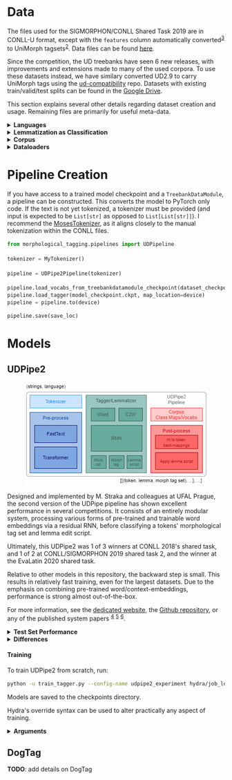 # Data

The files used for the SIGMORPHON/CONLL Shared Task 2019 are in CONLL-U format, except with the `features` column automatically converted<sup>[3](#udconversion)</sup> to UniMorph tagsets<sup>[2](#unimorphschema)</sup>. Data files can be found [here](https://github.com/sigmorphon/2019).

Since the competition, the UD treebanks have seen 6 new releases, with improvements and extensions made to many of the used corpora. To use these datasets instead, we have similary converted UD2.9 to carry UniMorph tags using the [ud-compatibility](https://github.com/unimorph/ud-compatibility) repo. Datasets with existing train/valid/test splits can be found in the [Google Drive](https://drive.google.com/file/d/1lSYGYB-4b5dztlg1iilccctI1KAxVV_e/view?usp=sharing).

This section explains several other details regarding dataset creation and usage. Remaining files are primarily for useful meta-data.

<details>
<summary><b>Languages</b></summary>
<p style="margin-left: 40px">

While there are now many [UD treebanks](https://universaldependencies.org/#language-), not all lend themselves equally well to this task. Using the informaton scraped from the UD site, if limiting to languages with quality above 0 (treebanks with important information missing or misformatted are punished to have quality very near 0), and support from common pre-trained models like FastText and BERT, 38 languages over 15 linguistic typologies remain. Of these, most, but not all, are high-resource (and likely provide strong models).

The remaining languages are detailed in the table below.

|            | Family                        |   N_Treebanks |   Sentences (k) |   Tokens (k) |   N_Genres |   Stars |
|------------|-------------------------------|:-------------:|:---------------:|:------------:|:----------:|:-------:|
| Afrikaans  | IE, Germanic                  |             1 |               2 |           49 |          2 |     3.5 |
| Arabic     | Afro-Asiatic, Semitic         |             1 |               8 |          242 |          1 |     3   |
| Armenian   | IE, Armenian                  |             1 |               3 |           52 |          6 |     4   |
| Belarusian | IE, Slavic                    |             1 |              25 |          305 |          7 |     4.5 |
| Bulgarian  | IE, Slavic                    |             1 |              11 |          156 |          3 |     4   |
| Catalan    | IE, Romance                   |             1 |              17 |          537 |          1 |     4   |
| Croatian   | IE, Slavic                    |             1 |               9 |          199 |          3 |     4   |
| Czech      | IE, Slavic                    |             4 |             127 |         2204 |          5 |     4   |
| Dutch      | IE, Germanic                  |             2 |              21 |          307 |          1 |     2.5 |
| English    | IE, Germanic                  |             6 |              38 |          608 |          2 |     3   |
| Estonian   | Uralic, Finnic                |             2 |              37 |          511 |          4 |     4   |
| Finnish    | Uralic, Finnic                |             1 |              15 |          202 |          6 |     3.5 |
| French     | IE, Romance                   |             5 |              25 |          559 |          4 |     3.5 |
| Galician   | IE, Romance                   |             1 |               1 |           23 |          1 |     3.5 |
| German     | IE, Germanic                  |             2 |             206 |         3687 |          3 |     4   |
| Greek      | IE, Greek                     |             1 |               3 |           62 |          3 |     3.5 |
| Icelandic  | IE, Germanic                  |             2 |              51 |         1142 |          4 |     3   |
| Indonesian | Austronesian, Malayo-Sumbawan |             2 |               7 |          148 |          2 |     3.5 |
| Irish      | IE, Celtic                    |             1 |               5 |          116 |          5 |     2   |
| Italian    | IE, Romance                   |             5 |              34 |          737 |          3 |     3.5 |
| Japanese   | Japanese                      |             2 |              16 |          344 |          2 |     2   |
| Latin      | IE, Latin                     |             1 |               9 |          242 |          2 |     4   |
| Latvian    | IE, Baltic                    |             1 |              16 |          266 |          5 |     3.5 |
| Lithuanian | IE, Baltic                    |             2 |               4 |           75 |          4 |     2.5 |
| Norwegian  | IE, Germanic                  |             2 |              38 |          612 |          3 |     4   |
| Polish     | IE, Slavic                    |             2 |              39 |          478 |          5 |     4   |
| Portuguese | IE, Romance                   |             1 |               9 |          211 |          1 |     4   |
| Romanian   | IE, Romance                   |             3 |              40 |          937 |          2 |     4   |
| Russian    | IE, Slavic                    |             3 |             110 |         1813 |          1 |     4   |
| Serbian    | IE, Slavic                    |             1 |               4 |           98 |          1 |     4   |
| Slovak     | IE, Slavic                    |             1 |              11 |          106 |          3 |     3.5 |
| Slovenian  | IE, Slavic                    |             2 |              11 |          170 |          3 |     3.5 |
| Spanish    | IE, Romance                   |             1 |              18 |          555 |          1 |     4   |
| Swedish    | IE, Germanic                  |             1 |               5 |           91 |          3 |     3.5 |
| Tamil      | Dravidian, Southern           |             1 |               1 |            9 |          1 |     2.5 |
| Telugu     | Dravidian, South Central      |             1 |               1 |            6 |          1 |     1   |
| Turkish    | Turkic, Southwestern          |             6 |              73 |          640 |          2 |     3.5 |
| Welsh      | IE, Celtic                    |             1 |               2 |           41 |          5 |     2.5 |

</p>
</details>

<details>
<summary><b>Lemmatization as Classification</b></summary>
<p>

Lemmatization is the task of taking a word-form (potentially inflected or derivated), and convert it to its dictionary entry form. In terms of ML, this is a seq2seq task at the character level. Despite this, the best competition entries model inflection as a token-level classification task, where the classes are deterministic mappings based on minimal edit scripts. While this constricts the model to only edit actions present in the training dataset, it is empirically found to allow for faster convergence and strong performance regardless.

Briefly, a lemma script consists of three parts, i) the capitalization script, denoting which case is used from which character onwards, ii) the prefix edit script and the affix edit script. The prefix and affix are determined to be those parts of the string before and after, respectively, of the longest common substring with word form. Three actions are possible: '-' remove the character, '+?' add a character, '*' keep the character. Two special cases exist: 'ign_?' ignore the word form altogether and use an irregular lemma, 'd' do nothing. In the scripts, the separate parts are divided by a pipe character.

In `./data/lemma_script.py` the class `LemmaScriptGenerator` implements a Myer's diff algorithm variant (adapted from [myersdiff](https://github.com/amar-b/myersdiff)) to generate the lemma script. The function `apply_lemma_script` applies a lemma script to a word-form, producing a lemma. In the case that the edit script is misconfigures and is too long for the word-form, the script returns an intermediate result.

The 15 most common lemma edit scripts for the English language are
| Rule         |   Count | Examples                                        |
|--------------|---------|-------------------------------------------------|
| L0\|d\|d     |  450024 | the→the, i→i, like→like                         |
| L0\|d\|-     |   35460 | arrives→arrive, later→late, flights→flight      |
| U0,L1\|d\|d  |   27682 | Tuesday→Tuesday, President→President, Bush→Bush |
| L0\|ign_be   |   11628 | 'm→be, is→be, am→be                             |
| L0\|d\|--    |   10252 | sixth→six, over→ov, does→do                     |
| U0\|d\|d     |    8944 | I→I, i→I, AP→AP                                 |
| L0\|d\|---   |    6917 | cheapest→cheap, returning→return, laying→lay    |
| L0\|--+b\|d  |    3321 | 're→be, Are→be, are→be                          |
| L0\|d\|---+e |    3295 | leaving→leave, making→make, arriving→arrive     |
| L0\|d\|-+v+e |    2841 | HAS→have, has→have, had→have                    |
| U0\|ign_I    |    2745 | my→I, me→I, Me→I                                |
| L0\|d\|---+y |    2039 | carries→carry, cities→city, earlier→early       |
| L0\|d\|--+e  |    1932 | him→he, ninth→nine, his→he                      |
| L0\|d\|-+o*  |    1646 | grew→grow, knew→know, 'nt→not                   |
| L0\|d\|--+y  |    1433 | their→they, said→say, paid→pay                  |

In general, the lemma scripts are strongly exponential, with most unique instances corresponding to extremely rare instances.

<p align="center">
    <img
    src="../misc/figures/english_lemma_script_distribution.png"
    alt="English lemma script distribution"
    style="float: center;"
    />
</p>

</p>
</details>

<details>
<summary><b>Corpus</b></summary>
<p>

The class `DocumentCorpus` in `./data/corpus` provides all utilities for loading in and processing a collection of conll-u structured files into a single PyTorch dataset. Class-method `.parse_connlu_file` allows for reading in a single CONLL-u file, keeping only the relevant fields (using [conllu](https://github.com/EmilStenstrom/conllu/)). Once loading-in has completed, class-method `.setup` generates the necesarry vocabularies and torch tensors. Class-method `.def collate_batch` is ideal for taking a list of documents from the corpus and transforming these to trainable tensors (including characters, tokens, pretrained embeddings, etc.).

Before creating a corpus, however, choosing which files to include is important. The function `get_conllu_files` iterates through the `source` directory, searching for files that match the treebank-name, language provided.

The `TreebankDataModule` class is a PyTorch-Lightning `DataModule` that wraps both of the above, and streamlines the entire process (ideal for training scripts). To build, first call the `.prepare_data` class-method, which searches for files with the right language-family and name pairing (e.g. "Germanic" & "PUDT" or "English" & "merge"). After, the `.setup` class-method prepares for training. Train, validation and test dataloaders are also provided.

To build a `TreebankDataModule` for later use (takes about 10-15 minutes for larger languages like Czech or Russian), run

```python
python -u build_treebank_corpus.py hydra/job_logging=disabled hydra/hydra_logging=disabled
```

The corresponding config file, completely overwritable using Hydra's comman-line interface, can be found in `./config/treebank_corpus.yaml`.

</p>
</details>

<details>
<summary><b>Dataloaders</b></summary>
<p>

Ultimately, morphological analysis and lemmatization in context is a token-level seq2seq task. Batching at the sentence level, even when length-sorting, will be inefficient, with only the first batches containing long sentences, and the last containg a few words at most. To ensure constant memory usage, and reduce the number of batches per epoch `./data/dataloaders.py` contains classes that batch according to the total number of tokens, dynamically allocating the batch-size.

</p>
</details>

# Pipeline Creation

If you have access to a trained model checkpoint and a `TreebankDataModule`, a pipeline can be constructed. This converts the model to PyTorch only code. If the text is not yet tokenized, a tokenizer must be provided (and input is expected to be `List[str]` as opposed to `List[List[str]]`). I recommend the [MosesTokenizer](https://github.com/alvations/sacremoses), as it aligns closely to the manual tokenization within the CONLL files.

```python
from morphological_tagging.pipelines import UDPipeline

tokenizer = MyTokenizer()

pipeline = UDPipe2Pipeline(tokenizer)

pipeline.load_vocabs_from_treebankdatamodule_checkpoint(dataset_checkpoint.pickle)
pipeline.load_tagger(model_checkpoint.ckpt, map_location=device)
pipeline = pipeline.to(device)
```

```python
pipeline.save(save_loc)
```

</p>
</details>

# Models
## UDPipe2

<p align="center">
    <img
    src="../misc/figures/UDPipe2 Pipeline.png"
    alt="UDPipe2's pipeline"
    style="float: center;"
    />
</p>

Designed and implemented by M. Straka and colleagues at UFAL Prague, the second version of the UDPipe pipeline has shown excellent performance in several competitions. It consists of an entirely modular system, processing various forms of pre-trained and trainable word embeddings via a residual RNN, before classifying a tokens' morphological tag set and lemma edit script.

Ultimately, this UDPipe2 was 1 of 3 winners at CONLL 2018's shared task, and 1 of 2 at CONLL/SIGMORPHON 2019 shared task 2, and the winner at the EvaLatin 2020 shared task.

Relative to other models in this repository, the backward step is small. This results in relatively fast training, even for the largest datasets. Due to the emphasis on combining pre-trained word/context-embeddings, performance is strong almost out-of-the-box.

For more information, see the [dedicated website](https://ufal.mff.cuni.cz/udpipe/2), the [Github repository](https://github.com/ufal/udpipe/tree/udpipe-2), or any of the published system papers <sup>[4](#udpipe2conll)</sup> <sup>[5](#UDPipe2SIGMORPHON)</sup> <sup>[6](#UDPipe2EvaLatin)</sup>.

<details>
<summary><b>Test Set Performance</b></summary>
<p>

| | Lemma Acc.       | Lev. Dist.       | Morph. Set Acc.   | Morph. Tag F1  (micro/macro)   |   Tokens/sec |
|:---|:---:|:---:|:---:|:---:|:---:|
| Arabic  | 0.93 +- 1.54e-03 | 0.21 +- 5.32e-03 | 0.90 +- 1.81e-03  | 0.96/0.85       |         2313.08 |
| Czech   | 0.98 +- 2.78e-04 | 0.03 +- 6.10e-04 | 0.92 +- 5.82e-04  | 0.98/0.90       |         2930.3  |
| Dutch   | 0.94 +- 1.60e-03 | 0.12 +- 3.83e-03 | 0.95 +- 1.51e-03  | 0.97/0.93       |         3222.71 |
| English | 0.97 +- 6.07e-04 | 0.05 +- 1.33e-03 | 0.92 +- 1.01e-03  | 0.96/0.90       |         2976.7  |
| Finnish | 0.82 +- 2.64e-03 | 0.44 +- 7.71e-03 | 0.81 +- 2.69e-03  | 0.92/0.62       |         2632.62 |
| French  | 0.98 +- 6.72e-04 | 0.04 +- 1.63e-03 | 0.92 +- 1.25e-03  | 0.97/0.87       |         3715.83 |
| Russian | 0.97 +- 4.05e-04 | 0.06 +- 9.90e-04 | 0.92 +- 6.40e-04  | 0.97/0.88       |         2759.4  |
| Turkish | 0.91 +- 1.21e-03 | 0.19 +- 3.13e-03 | 0.77 +- 1.80e-03  | 0.89/0.58       |         1828.43 |

*Tokens per second* measured using a NVIDIA GTX 1080Ti GPU, with batches of 2048 tokens.

</p>
</details>

<details>
<summary><b>Differences</b></summary>
<p>

1. **Morph. tag factoring**: due to some morphological tags not being present in the initial UniMorph schema, and lack of detail regarding implementation, regularisation was not conducted via factoring the tags into their classes. Rather, the model was further tasked with seperately predicting presence of a cateogry
2. **Sparse embeddings**: PyTorch's sparse word embeddings and LazyAdam resulted in some very nasty optimization errors. Instead, non-sparse variants are used. This proved equally fast, and likely provided some additional reguralization
3. **Additional Reguralization**: overfit seems the most prevalent issue. As such, some additional regularization methods were applied. Both tokens and characters are masked (with low likelihood) prior to being fed into their respective models. Where possible, weight-decay was applied via AdamW

</p>
</details>

#### Training

To train UDPipe2 from scratch, run:

```bash
python -u train_tagger.py --config-name udpipe2_experiment hydra/job_logging=disabled hydra/hydra_logging=disabled
```

Models are saved to the checkpoints directory.

Hydra's override syntax can be used to alter practically any aspect of training.

<details>
<summary><b>Arguments</b></summary>
<p>The [default config file](./config/udpipe2_experiment) post-processing looks like:

```yaml
# From ./config/default_train.yaml
# Experiment setup default for all models
print_hparams: False
prog_bar_refresh_rate: 200

monitor: valid/clf_agg
monitor_mode: "max"
save_checkpoints: True
save_top_k: 1

seed: 610
gpu: 1
deterministic: False
debug: False
fdev_run: False

logging:
  logger: wandb
  logger_kwargs:
    project: morphological_tagging_v2
    log_model: True
    offline: False

# From ./config/udpipe2_experiment.yaml
# Experiment setup specific to UDPipe2
experiment_name: UDPipe2
architecture: udpipe2

data:
  language: English
  treebank_name: ATIS
  batch_first: False
  len_sorted: True
  batch_size: 32
  source: ./morphological_tagging/data/um-treebanks-v2.9

trainer:
  gradient_clip_val: 2
  max_epochs: 60
  num_sanity_val_steps: 0

# From ./config/preprocessor/udpipe2.yaml
# These get fed to the UDPipe2 model, then to the UDPipe2Preprocessor class
preprocessor:
    word_embeddings: True
    context_embeddings: True
    tokenizer: None
    language: English
    lower_case_backup: False
    transformer_name: bert-base-multilingual-cased
    transformer_dropout: null
    layer_pooling: average
    n_layers_pooling: 4
    wordpiece_pooling: first

# From ./config/model/udpipe2.yaml
# These get fed to the UDPipe2 model
model:
    c2w_kwargs:
        embedding_dim: 256
        h_dim: 256
        out_dim: 256
        bidirectional: True
        rnn_type: gru
        batch_first: False
        dropout: 0.5
    w_embedding_dim: 512
    word_rnn_kwargs:
        h_dim: 512
        bidirectional: True
        rnn_type: lstm
        num_layers: 3
        residual: True
        batch_first: False
        dropout: 0.5
    char_mask_p: 0.1
    token_mask_p: 0.2
    label_smoothing: 0.03
    reg_loss_weight: 2
    lr: 1.0e-3
    betas:
    - 0.9
    - 0.99
    weight_decay: 1.0e-2
    scheduler_name: step
    scheduler_kwargs:
        milestones:
            - 40
        gamma: 0.1

# From ./config/default_train.yaml
# Prevents Hydra altering the working directory
hydra:
  run:
    dir: .
  output_subdir: null
  sweep:
    dir: .
    subdir: .


```

If a `TreebankDataModule` has been generated and saved already, it can be loaded in by using the override

```bash

++data.file_path=./morphological_tagging/data/corpora/{$FILE_NAME}.pickle

```

This will invalidate all other `data` keys, besides `batch_size`.

Make certain to alter the preprocessor's language as well:

```bash

++logging.logger_kwargs.job_type={$LANGUAGE} ++preprocessor.language={$LANGUAGE} ++data.language={$LANGUAGE}

```

The `trainer` key specifies keyword arguments for a PyTorch-Lightning trainer. For example, to easily specify half-precision training, simply use override

```bash
++trainer.precision=16
```

</p>
</details>

## DogTag
**TODO**: add details on DogTag